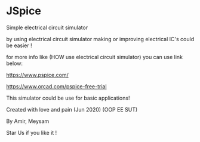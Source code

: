 # JSpice



Simple electrical circuit simulator

by using electrical circuit simulator making or improving electrical IC's could be easier !

for more info like (HOW use electrical circuit simulator) you can use link below:

https://www.pspice.com/

https://www.orcad.com/pspice-free-trial

This simulator could be use for basic applications!

Created with love and pain (Jun 2020) (OOP EE SUT)

By Amir, Meysam

Star Us if you like it !


